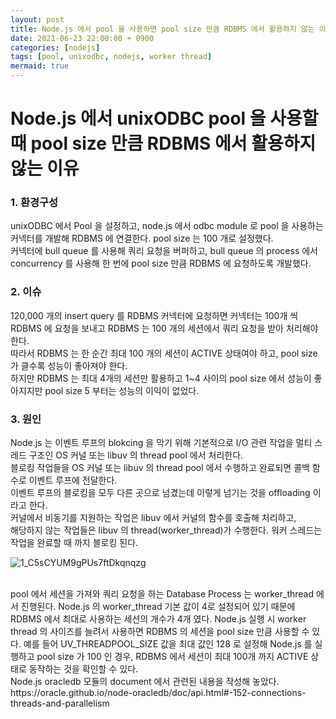 ```yaml
---
layout: post
title: Node.js 에서 pool 을 사용하면 pool size 만큼 RDBMS 에서 활용하지 않는 이유
date: 2021-06-23 22:00:00 + 0900
categories: [nodejs]
tags: [pool, unixodbc, nodejs, worker thread]
mermaid: true
---
```

# Node.js 에서 unixODBC pool 을 사용할 때 pool size 만큼 RDBMS 에서 활용하지 않는 이유

### 1. 환경구성
unixODBC 에서 Pool 을 설정하고, node.js 에서 odbc module 로 pool 을 사용하는 커넥터를 개발해 RDBMS 에 연결한다. pool size 는 100 개로 설정했다.   
커넥터에 bull queue 를 사용해 쿼리 요청을 버퍼하고, bull queue 의 process 에서 concurrency 를 사용해 한 번에 pool size 만큼 RDBMS 에 요청하도록 개발했다.

### 2. 이슈
120,000 개의 insert query 를 RDBMS 커넥터에 요청하면 커넥터는 100개 씩 RDBMS 에 요청을 보내고 RDBMS 는 100 개의 세션에서 쿼리 요청을 받아 처리해야 한다.   
따라서 RDBMS 는 한 순간 최대 100 개의 세션이 ACTIVE 상태여야 하고, pool size 가 클수록 성능이 좋아져야 한다.   
하지만 RDBMS 는 최대 4개의 세션만 활용하고 1~4 사이의 pool size 에서 성능이 좋아지지만 pool size 5 부터는 성능의 이익이 없었다.   

### 3. 원인
Node.js 는 이벤트 루프의 blokcing 을 막기 위해 기본적으로 I/O 관련 작업을 멀티 스레드 구조인 OS 커널 또는 libuv 의 thread pool 에서 처리한다.   
블로킹 작업들을 OS 커널 또는 libuv 의 thread pool 에서 수행하고 완료되면 콜백 함수로 이벤트 루프에 전달한다.   
이벤트 루프의 블로킹을 모두 다른 곳으로 넘겼는데 이렇게 넘기는 것을 offloading 이라고 한다.   
커널에서 비동기를 지원하는 작업은 libuv 에서 커널의 함수를 호출해 처리하고,   
해당하지 않는 작업들은 libuv 의 thread(worker_thread)가 수행한다. 워커 스레드는 작업을 완료할 때 까지 블로킹 된다.   

![1_C5sCYUM9gPUs7ftDkqnqzg](https://user-images.githubusercontent.com/13375810/125323162-70ec1480-e379-11eb-911e-f9d9e5dc5dc0.png)

<br/>
pool 에서 세션을 가져와 쿼리 요청을 하는 Database Process 는 worker_thread 에서 진행된다.   
Node.js 의 worker_thread 기본 값이 4로 설정되어 있기 때문에 RDBMS 에서 최대로 사용하는 세션의 개수가 4개 였다.   
Node.js 실행 시 worker thread 의 사이즈를 늘려서 사용하면 RDBMS 의 세션을 pool size 만큼 사용할 수 있다.   
예를 들어 UV_THREADPOOL_SIZE 값을 최대 값인 128 로 설정해 Node.js 를 실행하고 pool size 가 100 인 경우, RDBMS 에서 세션이 최대 100개 까지 ACTIVE 상태로 동작하는 것을 확인할 수 있다.   
<br/>
Node.js oracledb 모듈의 document 에서 관련된 내용을 작성해 놓았다.    
https://oracle.github.io/node-oracledb/doc/api.html#-152-connections-threads-and-parallelism
